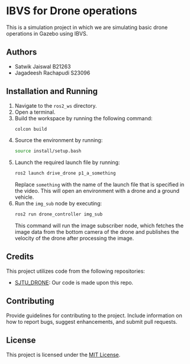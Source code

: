 # IBVS for Drone operations

This is a simulation project in which we are simulating basic drone operations in Gazebo using IBVS.

## Authors

- Satwik Jaiswal B21263
- Jagadeesh Rachapudi S23096

## Installation and Running

1. Navigate to the `ros2_ws` directory.
2. Open a terminal.
3. Build the workspace by running the following command:
   ```bash
   colcon build
   ```
4. Source the environment by running:
   ```bash
   source install/setup.bash
   ```
5. Launch the required launch file by running:
   ```bash
   ros2 launch drive_drone p1_a_something
   ```
   Replace `something` with the name of the launch file that is specified in the video. This will open an environment with a drone and a ground vehicle.
6. Run the `img_sub` node by executing:
   ```bash
   ros2 run drone_controller img_sub
   ```
   This command will run the image subscriber node, which fetches the image data from the bottom camera of the drone and publishes the velocity of the drone after processing the image.

## Credits

This project utilizes code from the following repositories:

- [SJTU_DRONE](https://github.com/NovoG93/sjtu_drone): Our code is made upon this repo.

## Contributing

Provide guidelines for contributing to the project. Include information on how to report bugs, suggest enhancements, and submit pull requests.

## License

This project is licensed under the [MIT License](LICENSE).
